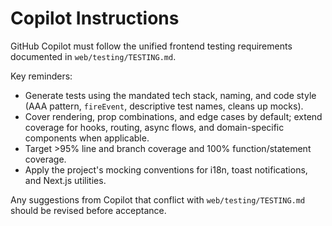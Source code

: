 # Copilot Instructions

GitHub Copilot must follow the unified frontend testing requirements documented in `web/testing/TESTING.md`.

Key reminders:

- Generate tests using the mandated tech stack, naming, and code style (AAA pattern, `fireEvent`, descriptive test names, cleans up mocks).
- Cover rendering, prop combinations, and edge cases by default; extend coverage for hooks, routing, async flows, and domain-specific components when applicable.
- Target >95% line and branch coverage and 100% function/statement coverage.
- Apply the project's mocking conventions for i18n, toast notifications, and Next.js utilities.

Any suggestions from Copilot that conflict with `web/testing/TESTING.md` should be revised before acceptance.

